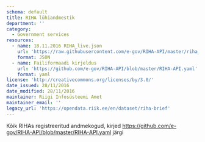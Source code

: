 ```yaml
---
schema: default
title: RIHA lühiandmestik
department: ''
category:
  - Government services
resources:
  - name: 18.11.2016 RIHA_live.json
    url: 'https://raw.githubusercontent.com/e-gov/RIHA-API/master/riha_live.json'
    format: JSON
  - name: Failiformaadi kirjeldus
    url: 'https://github.com/e-gov/RIHA-API/blob/master/RIHA-API.yaml'
    format: yaml
license: 'http://creativecommons.org/licenses/by/3.0/'
date_issued: 28/11/2016
date_modified: 28/11/2016
maintainer: Riigi Infosüsteemi Amet
maintainer_email: ''
legacy_url: 'https://opendata.riik.ee/en/dataset/riha-brief'
---
```

Kõik RIHAs registreeritud andmekogud, kirjed  https://github.com/e-gov/RIHA-API/blob/master/RIHA-API.yaml järgi